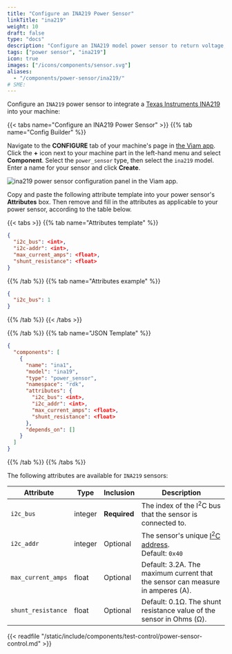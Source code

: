 ```yaml
---
title: "Configure an INA219 Power Sensor"
linkTitle: "ina219"
weight: 10
draft: false
type: "docs"
description: "Configure an INA219 model power sensor to return voltage, current, and power readings."
tags: ["power sensor", "ina219"]
icon: true
images: ["/icons/components/sensor.svg"]
aliases:
  - "/components/power-sensor/ina219/"
# SME:
---
```


Configure an `INA219` power sensor to integrate a [Texas Instruments INA219](https://www.ti.com/product/INA229) into your machine:

{{< tabs name="Configure an INA219 Power Sensor" >}}
{{% tab name="Config Builder" %}}

Navigate to the **CONFIGURE** tab of your machine's page in [the Viam app](https://app.viam.com).
Click the **+** icon next to your machine part in the left-hand menu and select **Component**.
Select the `power_sensor` type, then select the `ina219` model.
Enter a name for your sensor and click **Create**.

![ina219 power sensor configuration panel in the Viam app.](/components/power-sensor/ina219-config-builder.png)

Copy and paste the following attribute template into your power sensor's **Attributes** box.
Then remove and fill in the attributes as applicable to your power sensor, according to the table below.

{{< tabs >}}
{{% tab name="Attributes template" %}}

```json {class="line-numbers linkable-line-numbers"}
{
  "i2c_bus": <int>,
  "i2c-addr": <int>,
  "max_current_amps": <float>,
  "shunt_resistance": <float>
}
```

{{% /tab %}}
{{% tab name="Attributes example" %}}

```json {class="line-numbers linkable-line-numbers"}
{
  "i2c_bus": 1
}
```

{{% /tab %}}
{{< /tabs >}}

{{% /tab %}}
{{% tab name="JSON Template" %}}

```json {class="line-numbers linkable-line-numbers"}
{
  "components": [
    {
      "name": "ina1",
      "model": "ina19",
      "type": "power_sensor",
      "namespace": "rdk",
      "attributes": {
        "i2c_bus": <int>,
        "i2c_addr": <int>,
        "max_current_amps": <float>,
        "shunt_resistance": <float>
      },
      "depends_on": []
    }
  ]
}
```

{{% /tab %}}
{{% /tabs %}}

The following attributes are available for `INA219` sensors:

<!-- prettier-ignore -->
| Attribute | Type | Inclusion | Description |
| --------- | -----| --------- | ----------- |
| `i2c_bus` | integer | **Required** | The index of the I<sup>2</sup>C bus that the sensor is connected to. |
| `i2c_addr` | integer | Optional | The sensor's unique [I<sup>2</sup>C address](https://learn.adafruit.com/i2c-addresses/overview). <br>Default: `0x40`
| `max_current_amps` | float | Optional | Default: 3.2A. The maximum current that the sensor can measure in amperes (A).
| `shunt_resistance` | float | Optional | Default: 0.1Ω. The shunt resistance value of the sensor in Ohms (Ω).

{{< readfile "/static/include/components/test-control/power-sensor-control.md" >}}
